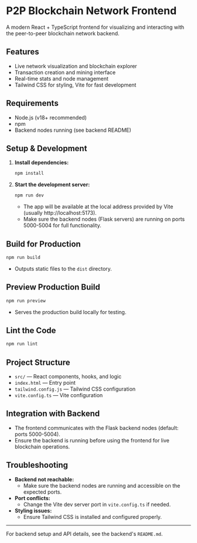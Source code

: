 # P2P Blockchain Network Frontend

A modern React + TypeScript frontend for visualizing and interacting with the peer-to-peer blockchain network backend.

## Features
- Live network visualization and blockchain explorer
- Transaction creation and mining interface
- Real-time stats and node management
- Tailwind CSS for styling, Vite for fast development

## Requirements
- Node.js (v18+ recommended)
- npm
- Backend nodes running (see backend README)

## Setup & Development

1. **Install dependencies:**
   ```bash
   npm install
   ```
2. **Start the development server:**
   ```bash
   npm run dev
   ```
   - The app will be available at the local address provided by Vite (usually http://localhost:5173).
   - Make sure the backend nodes (Flask servers) are running on ports 5000-5004 for full functionality.

## Build for Production
```bash
npm run build
```
- Outputs static files to the `dist` directory.

## Preview Production Build
```bash
npm run preview
```
- Serves the production build locally for testing.

## Lint the Code
```bash
npm run lint
```

## Project Structure
- `src/` — React components, hooks, and logic
- `index.html` — Entry point
- `tailwind.config.js` — Tailwind CSS configuration
- `vite.config.ts` — Vite configuration

## Integration with Backend
- The frontend communicates with the Flask backend nodes (default: ports 5000-5004).
- Ensure the backend is running before using the frontend for live blockchain operations.

## Troubleshooting
- **Backend not reachable:**
  - Make sure the backend nodes are running and accessible on the expected ports.
- **Port conflicts:**
  - Change the Vite dev server port in `vite.config.ts` if needed.
- **Styling issues:**
  - Ensure Tailwind CSS is installed and configured properly.

---

For backend setup and API details, see the backend's `README.md`.